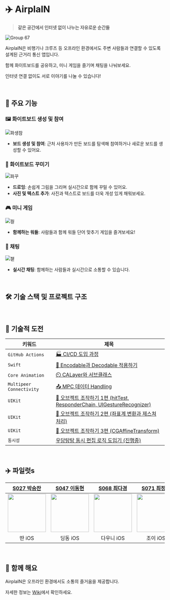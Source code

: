 # ✈️ AirplaIN

> **같은 공간에서 인터넷 없이 나누는 자유로운 순간들**

![Group 67](https://github.com/user-attachments/assets/a5c79088-eceb-40e3-b609-82ed4e1fc559)


AirplaIN은 비행기나 크루즈 등 오프라인 환경에서도 주변 사람들과 연결할 수 있도록 설계된 근거리 통신 앱입니다.       

함께 화이트보드를 공유하고, 미니 게임을 즐기며 채팅을 나눠보세요.      

인터넷 연결 없이도 서로 이야기를 나눌 수 있습니다!

<br>

## 🎉 주요 기능

### 🖼️ 화이트보드 생성 및 참여
![화생참](https://github.com/user-attachments/assets/dd49befe-565a-46a8-87aa-92b07cf6e27b)

- **보드 생성 및 참여**: 근처 사용자가 만든 보드를 탐색해 참여하거나 새로운 보드를 생성할 수 있어요.

### 🎨 화이트보드 꾸미기
![화꾸](https://github.com/user-attachments/assets/b61ad8a7-cc7a-4386-a625-cf2eb987fe31)

- **드로잉**: 손쉽게 그림을 그리며 실시간으로 함께 꾸밀 수 있어요.
- **사진 및 텍스트 추가**: 사진과 텍스트로 보드를 더욱 개성 있게 채워보세요.

### 🎮 미니 게임
![웓](https://github.com/user-attachments/assets/b8ab697a-ea12-4e62-a193-96a84a7510d3)

- **함께하는 워들**: 사람들과 함께 워들 단어 맞추기 게임을 즐겨보세요!

### 💬 채팅
![챝](https://github.com/user-attachments/assets/b3c2cb8b-0c95-4f98-9cdb-1c0c4c244b01)

- **실시간 채팅**: 함께하는 사람들과 실시간으로 소통할 수 있습니다.

<br>

## 🛠️ 기술 스택 및 프로젝트 구조 

<br>

## 🚀 기술적 도전
| 키워드 | 제목 |
|------|------|
|`GitHub Actions`| [🏭 CI/CD 도입 과정]()|
|`Swift`| [🧩 Encodable과 Decodable 적용하기]()|
|`Core Animation`| [⏲️ CALayer와 서브클래스]()|
|`Multipeer Connectivity`| [📤 MPC 데이터 Handling]()|
|`UIKit`| [📐 오브젝트 조작하기 1편 (hitTest, ResponderChain, UIGestureRecognizer)]()|
|`UIKit`| [📐 오브젝트 조작하기 2편 (좌표계 변환과 제스쳐 처리)]()|
|`UIKit`| [📐 오브젝트 조작하기 3편 (CGAffineTransform)]()|
|`동시성`| [우당탕탕 동시 편집 로직 도입기 (진행중)]()|

<br>

## ✈️ 파일럿s
|[S027 박승찬](https://github.com/eemdeeks)|[S047 이동현](https://github.com/taipaise)|[S068 최다경](https://github.com/ekrud99)|[S071 최정인](https://github.com/choijungp)|
|:--:|:--:|:--:|:--:|
| <img src="https://avatars.githubusercontent.com/u/87136217?v=4" width="120"> | <img src="https://avatars.githubusercontent.com/u/83569908?v=4" width="120"> | <img src="https://avatars.githubusercontent.com/u/99407953?v=4" width="120"> | <img src="https://avatars.githubusercontent.com/u/37467592?v=4" width="120"> | 
|딴 iOS |딩동 iOS|다우니 iOS|조이 iOS|

<br>

## 🎈 함께 해요
AirplaIN은 오프라인 환경에서도 소통의 즐거움을 제공합니다.

자세한 정보는 [Wiki](https://github.com/boostcampwm-2024/iOS02-AirplaIN/wiki)에서 확인하세요.

